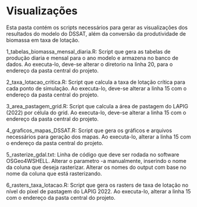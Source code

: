 # Visualizações

Esta pasta contém os scripts necessários para gerar as visualizações dos resultados do modelo do DSSAT, além da conversão da produtividade de biomassa em taxa de lotação.

1_tabelas_biomassa_mensal_diaria.R:
Script que gera as tabelas de produção diaria e mensal para o ano modelo e armazena no banco de dados. Ao executa-lo, deve-se alterar o diretorio na linha 20, para o endereço da pasta central do projeto.


2_taxa_lotacao_critica.R:
Script que calcula a taxa de lotação crítica para cada ponto de simulação. Ao executa-lo, deve-se alterar a linha 15 com o endereço da pasta central do projeto.


3_area_pastagem_grid.R:
Script que calcula a área de pastagem do LAPIG (2022) por célula do grid. Ao executa-lo, deve-se alterar a linha 15 com o endereço da pasta central do projeto.


4_graficos_mapas_DSSAT.R:
Script que gera os gráficos e arquivos necessários para geração dos mapas. Ao executa-lo, alterar a linha 15 com o endereço da pasta central do projeto.

5_rasterize_gdal.txt:
Linha de código que deve ser rodada no software OSGeo4WSHELL. Alterar o parametro -a manualmente, inserindo o nome da coluna que deseja rasterizar. Alterar os nomes do output com base no nome da coluna que está rasterizando.

6_rasters_taxa_lotacao.R:
Script que gera os rasters de taxa de lotação no nível do pixel de pastagem do LAPIG 2022. Ao executa-lo, alterar a linha 15 com o endereço da pasta central do projeto.

